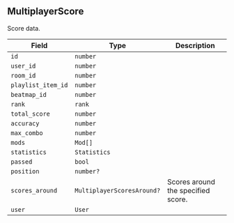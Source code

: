## MultiplayerScore

Score data.

Field              | Type                       | Description
-------------------|----------------------------|-------------------
`id`               | `number`                   |  |
`user_id`          | `number`                   |  |
`room_id`          | `number`                   |  |
`playlist_item_id` | `number`                   |  |
`beatmap_id`       | `number`                   |  |
`rank`             | `rank`                     |  |
`total_score`      | `number`                   |  |
`accuracy`         | `number`                   |  |
`max_combo`        | `number`                   |  |
`mods`             | `Mod[]`                    |  |
`statistics`       | `Statistics`               |  |
`passed`           | `bool`                     |  |
`position`         | `number?`                  |  |
`scores_around`    | `MultiplayerScoresAround?` | Scores around the specified score.
`user`             | `User`                     |  |
